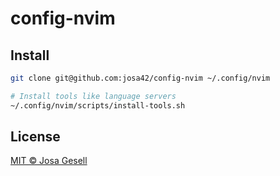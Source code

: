 # config-nvim

## Install

```sh
git clone git@github.com:josa42/config-nvim ~/.config/nvim

# Install tools like language servers
~/.config/nvim/scripts/install-tools.sh
```

## License

[MIT © Josa Gesell](LICENSE)

